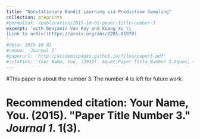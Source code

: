 ```yaml
---
title: "Nonstationary Bandit Learning via Predictive Sampling"
collection: preprints
#permalink: /publication/2015-10-01-paper-title-number-3
excerpt: 'with Benjamin Van Roy and Kuang Xu \\
[Link to arXiv](https://arxiv.org/abs/2205.01970)
'
#date: 2015-10-01
#venue: 'Journal 1'
#paperurl: 'http://academicpages.github.io/files/paper3.pdf'
#citation: 'Your Name, You. (2015). &quot;Paper Title Number 3.&quot; <i>Journal 1</i>. 1(3).'
---
```

#This paper is about the number 3. The number 4 is left for future work.


# Recommended citation: Your Name, You. (2015). "Paper Title Number 3." <i>Journal 1</i>. 1(3).
